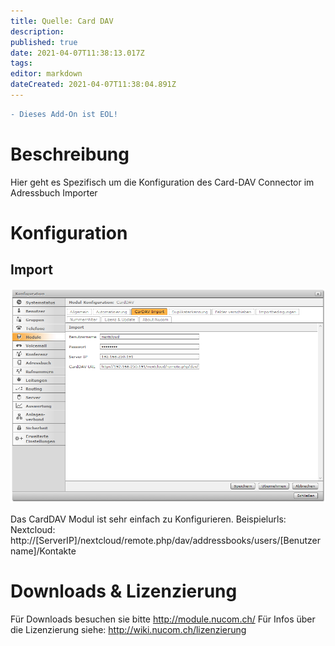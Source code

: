 ```yaml
---
title: Quelle: Card DAV
description: 
published: true
date: 2021-04-07T11:38:13.017Z
tags: 
editor: markdown
dateCreated: 2021-04-07T11:38:04.891Z
---
```


```diff
- Dieses Add-On ist EOL!
```
# Beschreibung
Hier geht es Spezifisch um die Konfiguration des Card-DAV Connector im Adressbuch Importer
# Konfiguration
## Import
![Carddav](/uploads/adressbuch-importer/carddav.png "Carddav")

Das CardDAV Modul ist sehr einfach zu Konfigurieren.
Beispielurls:
Nextcloud: http://[ServerIP]/nextcloud/remote.php/dav/addressbooks/users/[Benutzername]/Kontakte
# Downloads & Lizenzierung
Für Downloads besuchen sie bitte http://module.nucom.ch/
Für Infos über die Lizenzierung siehe: http://wiki.nucom.ch/lizenzierung

